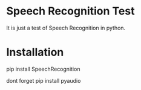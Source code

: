 # Speech Recognition Test

It is just a test of Speech Recognition in python.

# Installation 

pip install SpeechRecognition

dont forget 
pip install pyaudio 

